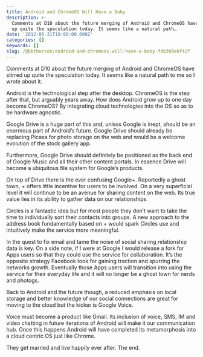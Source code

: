 ```yaml
---
title: Android and ChromeOS Will Have a Baby
description: >-
  Comments at D10 about the future merging of Android and ChromeOS have stirred
  up quite the speculation today. It seems like a natural path…
date: '2012-05-31T19:00:00.000Z'
categories: []
keywords: []
slug: /@bbthorson/android-and-chromeos-will-have-a-baby-fdb309e0f42f
---
```


Comments at D10 about the future merging of Android and ChromeOS have stirred up quite the speculation today. It seems like a natural path to me so I wrote about it.

Android is the technological step after the desktop. ChromeOS is the step after that, but arguably years away. How does Android grow up to one day become ChromeOS? By integrating cloud technologies into the OS so as to be hardware agnostic.

Google Drive is a huge part of this and, unless Google is inept, should be an enormous part of Android’s future. Google Drive should already be replacing Picasa for photo storage on the web and would be a welcome evolution of the stock gallery app.

Furthermore, Google Drive should definitely be positioned as the back end of Google Music and all their other content portals. In essence Drive will become a ubiquitous file system for Google’s products.

On top of Drive there is the ever confusing Google+. Reportedly a ghost town, + offers little incentive for users to be involved. On a very superficial level it will continue to be an avenue for sharing content on the web. Its true value lies in its ability to gather data on our relationships.

Circles is a fantastic idea but for most people they don’t want to take the time to individually sort their contacts into groups. A new approach to the address book fundamentally based on + would spark Circles use and intuitively make the service more meaningful.

In the quest to fix email and tame the noise of social sharing relationship data is key. On a side note, if I were at Google I would release a fork for Apps users so that they could use the service for collaboration. It’s the opposite strategy Facebook took for gaining traction and spurring the networks growth. Eventually those Apps users will transition into using the service for their everyday life and it will no longer be a ghost town for nerds and photogs.

Back to Android and the future though, a reduced emphasis on local storage and better knowledge of our social connections are great for moving to the cloud but the kicker is Google Voice.

Voice must become a product like Gmail. Its inclusion of voice, SMS, IM and video chatting in future iterations of Android will make it our communication hub. Once this happens Android will have completed its metamorphosis into a cloud centric OS just like Chrome.

They get married and live happily ever after. The end.